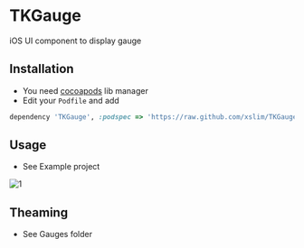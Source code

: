 # TKGauge

iOS UI component to display gauge

## Installation

* You need [cocoapods](http://cocoapods.org) lib manager
* Edit your `Podfile` and add

```ruby
dependency 'TKGauge', :podspec => 'https://raw.github.com/xslim/TKGauge/master/TKGauge.podspec'
```


## Usage

* See Example project

![1](https://github.com/xslim/TKGauge/raw/master/screenshots/1.png)

## Theaming
* See Gauges folder
